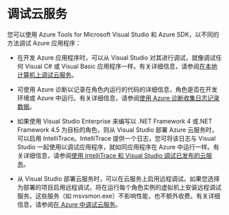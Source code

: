 <properties 
   pageTitle="调试 Azure 云服务 | Azure"
   description="调试 Azure 云服务"
   services="visual-studio-online"
   documentationCenter="n/a"
   authors="TomArcher"
   manager="douge"
   editor="" />
<tags 
   ms.service="visual-studio-online"
   ms.date="04/18/2016"
   wacn.date="" />

# 调试云服务

您可以使用 Azure Tools for Microsoft Visual Studio 和 Azure SDK，以不同的方法调试 Azure 应用程序：

- 在开发 Azure 应用程序时，可以从 Visual Studio 对其进行调试，就像调试任何 Visual C# 或 Visual Basic 应用程序一样。有关详细信息，请参阅[在本地计算机上调试云服务](/documentation/articles/vs-azure-tools-debug-cloud-services-virtual-machines.md#debug-your-cloud-service-on-your-local-computer)。

- 可使用 Azure 诊断以记录在角色内运行的代码的详细信息，角色是否在开发环境或 Azure 中运行。有关详细信息，请参阅[使用 Azure 诊断收集日志记录数据](http://go.microsoft.com/fwlink/p/?LinkId=400450)。

- 如果使用 Visual Studio Enterprise 来编写以 .NET Framework 4 或.NET Framework 4.5 为目标的角色，则从 Visual Studio 部署 Azure 云服务时，可以启用 IntelliTrace。IntelliTrace 提供一个日志，您可将该日志与 Visual Studio 一起使用以调试应用程序，就如同应用程序在 Azure 中运行一样。有关详细信息，请参阅[使用 IntelliTrace 和 Visual Studio 调试已发布的云服务](http://go.microsoft.com/fwlink/p/?LinkId=623016)。

- 从 Visual Studio 部署云服务时，可以在云服务上启用远程调试。如果您选择为部署的项目启用远程调试，将在运行每个角色实例的虚拟机上安装远程调试服务。这些服务（如 msvsmon.exe）不影响性能，也不额外收费。有关详细信息，请参阅[在 Azure 中调试云服务](/documentation/articles/vs-azure-tools-debug-cloud-services-virtual-machines.md#debug-a-cloud-service-in-azure)。




<!---HONumber=Mooncake_0516_2016-->